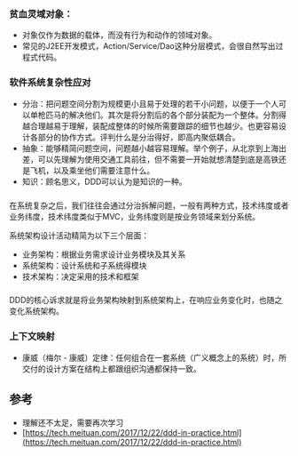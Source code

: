 

### 贫血灵域对象：
- 对象仅作为数据的载体，而没有行为和动作的领域对象。
- 常见的J2EE开发模式，Action/Service/Dao这种分层模式，会很自然写出过程式代码。

### 软件系统复杂性应对
- 分治：把问题空间分割为规模更小且易于处理的若干小问题，以便于一个人可以单枪匹马的解决他们。其次是将分割后的各个部分装配为一个整体。分割得越合理越易于理解，装配成整体的时候所需要跟踪的细节也越少。也更容易设计各部分的协作方式。评判什么是分治得好，即高内聚低耦合。
- 抽象：能够精简问题空间，问题越小越容易理解。举个例子，从北京到上海出差，可以先理解为使用交通工具前往，但不需要一开始就想清楚到底是高铁还是飞机，以及乘坐他们需要注意什么。
- 知识：顾名思义，DDD可以认为是知识的一种。

### 
在系统复杂之后，我们往往会通过分治拆解问题，一般有两种方式，技术纬度或者业务纬度，技术纬度类似于MVC，业务纬度则是按业务领域来划分系统。

系统架构设计活动精简为以下三个层面：
- 业务架构：根据业务需求设计业务模块及其关系
- 系统架构：设计系统和子系统得模块
- 技术架构：决定采用的技术和框架


### 
DDD的核心诉求就是将业务架构映射到系统架构上，在响应业务变化时，也随之变化系统架构。

### 上下文映射
- 康威（梅尔 - 康威）定律：任何组合在一套系统（广义概念上的系统）时，所交付的设计方案在结构上都跟组织沟通都保持一致。


## 参考
- 理解还不太足，需要再次学习
- [https://tech.meituan.com/2017/12/22/ddd-in-practice.html](https://tech.meituan.com/2017/12/22/ddd-in-practice.html)
